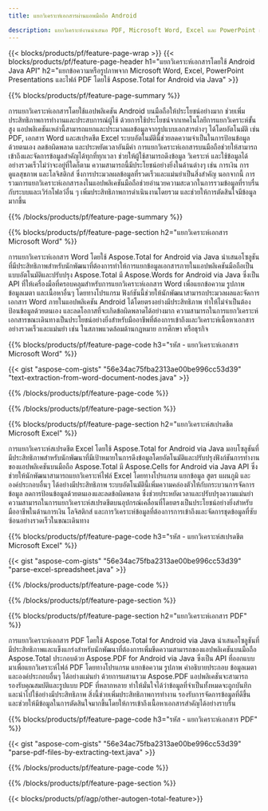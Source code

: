 ```yaml
---
title: แยกวิเคราะห์เอกสารผ่านแอพมือถือ Android

description: แยกวิเคราะห์งานนำเสนอ PDF, Microsoft Word, Excel และ PowerPoint ผ่านแอปพลิเคชัน Android บนมือถือ แยกข้อความหรือรูปภาพได้อย่างง่ายดาย
---
```


{{< blocks/products/pf/feature-page-wrap >}}
{{< blocks/products/pf/feature-page-header h1="แยกวิเคราะห์เอกสารโดยใช้ Android Java API" h2="แยกข้อความหรือรูปภาพจาก Microsoft Word, Excel, PowerPoint Presentations และไฟล์ PDF โดยใช้ Aspose.Total for Android via Java" >}}

{{% blocks/products/pf/feature-page-summary %}}

การแยกวิเคราะห์เอกสารโดยใช้แอปพลิเคชัน Android บนมือถือให้ประโยชน์อย่างมาก ช่วยเพิ่มประสิทธิภาพการทำงานและประสบการณ์ผู้ใช้ ด้วยการใช้ประโยชน์จากเทคโนโลยีการแยกวิเคราะห์ขั้นสูง แอปพลิเคชันเหล่านี้สามารถแยกและประมวลผลข้อมูลจากรูปแบบเอกสารต่างๆ ได้โดยอัตโนมัติ เช่น PDF, เอกสาร Word และสเปรดชีต Excel ระบบอัตโนมัตินี้ช่วยลดความจำเป็นในการป้อนข้อมูลด้วยตนเอง ลดข้อผิดพลาด และประหยัดเวลาอันมีค่า การแยกวิเคราะห์เอกสารบนมือถือช่วยให้สามารถเข้าถึงและจัดการข้อมูลสำคัญได้ทุกที่ทุกเวลา ช่วยให้ผู้ใช้สามารถดึงข้อมูล วิเคราะห์ และใช้ข้อมูลได้อย่างรวดเร็วไม่ว่าจะอยู่ที่ใดก็ตาม ความสามารถนี้มีประโยชน์อย่างยิ่งในด้านต่างๆ เช่น การเงิน การดูแลสุขภาพ และโลจิสติกส์ ซึ่งการประมวลผลข้อมูลที่รวดเร็วและแม่นยำเป็นสิ่งสำคัญ นอกจากนี้ การรวมการแยกวิเคราะห์เอกสารลงในแอปพลิเคชันมือถือช่วยอำนวยความสะดวกในการรวมข้อมูลที่ราบรื่นกับระบบและเวิร์กโฟลว์อื่น ๆ เพิ่มประสิทธิภาพการดำเนินงานโดยรวม และช่วยให้การตัดสินใจมีข้อมูลมากขึ้น

{{% /blocks/products/pf/feature-page-summary  %}}

{{% blocks/products/pf/feature-page-section  h2="แยกวิเคราะห์เอกสาร Microsoft Word" %}}

การแยกวิเคราะห์เอกสาร Word โดยใช้ Aspose.Total for Android via Java นำเสนอโซลูชันที่มีประสิทธิภาพสำหรับนักพัฒนาที่ต้องการทำให้การแยกข้อมูลเอกสารภายในแอปพลิเคชันมือถือเป็นแบบอัตโนมัติและปรับปรุง Aspose.Total มี Aspose.Words for Android via Java ซึ่งเป็น API ที่ให้เครื่องมือที่ครอบคลุมสำหรับการแยกวิเคราะห์เอกสาร Word เพื่อแยกข้อความ รูปภาพ ข้อมูลเมตา และเนื้อหาอื่นๆ โดยทางโปรแกรม ฟังก์ชันนี้ช่วยให้นักพัฒนาสามารถประมวลผลและจัดการเอกสาร Word ภายในแอปพลิเคชัน Android ได้โดยตรงอย่างมีประสิทธิภาพ ทำให้ไม่จำเป็นต้องป้อนข้อมูลด้วยตนเอง และลดโอกาสที่จะเกิดข้อผิดพลาดได้อย่างมาก ความสามารถในการแยกวิเคราะห์เอกสารขณะเดินทางเป็นประโยชน์อย่างยิ่งสำหรับมืออาชีพที่ต้องการเข้าถึงและวิเคราะห์เนื้อหาเอกสารอย่างรวดเร็วและแม่นยำ เช่น ในสภาพแวดล้อมด้านกฎหมาย การศึกษา หรือธุรกิจ 

{{% blocks/products/pf/feature-page-code h3="รหัส - แยกวิเคราะห์เอกสาร Microsoft Word" %}}

{{< gist "aspose-com-gists" "56e34ac75fba2313ae00be996cc53d39" "text-extraction-from-word-document-nodes.java" >}}

{{% /blocks/products/pf/feature-page-code  %}}

{{% /blocks/products/pf/feature-page-section %}}

{{% blocks/products/pf/feature-page-section  h2="แยกวิเคราะห์สเปรดชีต Microsoft Excel" %}}

การแยกวิเคราะห์สเปรดชีต Excel โดยใช้ Aspose.Total for Android via Java มอบโซลูชันที่มีประสิทธิภาพสำหรับนักพัฒนาที่มีเป้าหมายในการดึงข้อมูลโดยอัตโนมัติและปรับปรุงฟังก์ชันการทำงานของแอปพลิเคชันบนมือถือ Aspose.Total มี Aspose.Cells for Android via Java API ซึ่งช่วยให้นักพัฒนาสามารถแยกวิเคราะห์ไฟล์ Excel โดยทางโปรแกรม แยกข้อมูล สูตร แผนภูมิ และองค์ประกอบอื่นๆ ได้อย่างมีประสิทธิภาพ ระบบอัตโนมัตินี้เพิ่มความคล่องตัวให้กับกระบวนการจัดการข้อมูล ลดการป้อนข้อมูลด้วยตนเองและลดข้อผิดพลาด ซึ่งช่วยประหยัดเวลาและปรับปรุงความแม่นยำ ความสามารถในการแยกวิเคราะห์สเปรดชีตบนอุปกรณ์เคลื่อนที่โดยตรงเป็นประโยชน์อย่างยิ่งสำหรับมืออาชีพในด้านการเงิน โลจิสติกส์ และการวิเคราะห์ข้อมูลที่ต้องการการเข้าถึงและจัดการชุดข้อมูลที่ซับซ้อนอย่างรวดเร็วในขณะเดินทาง 

{{% blocks/products/pf/feature-page-code h3="รหัส - แยกวิเคราะห์สเปรดชีต Microsoft Excel" %}}

{{< gist "aspose-com-gists" "56e34ac75fba2313ae00be996cc53d39" "parse-excel-spreadsheet.java" >}}

{{% /blocks/products/pf/feature-page-code  %}}

{{% /blocks/products/pf/feature-page-section %}}

{{% blocks/products/pf/feature-page-section  h2="แยกวิเคราะห์เอกสาร PDF" %}}

การแยกวิเคราะห์เอกสาร PDF โดยใช้ Aspose.Total for Android via Java นำเสนอโซลูชันที่มีประสิทธิภาพและแข็งแกร่งสำหรับนักพัฒนาที่ต้องการเพิ่มขีดความสามารถของแอปพลิเคชันบนมือถือ Aspose.Total ประกอบด้วย Aspose.PDF for Android via Java ซึ่งเป็น API ที่ออกแบบมาเพื่อแยกวิเคราะห์ไฟล์ PDF โดยทางโปรแกรม แยกข้อความ รูปภาพ คำอธิบายประกอบ ข้อมูลเมตา และองค์ประกอบอื่นๆ ได้อย่างแม่นยำ ด้วยการผสานรวม Aspose.PDF แอปพลิเคชันจะสามารถรองรับคุณสมบัติและรูปแบบ PDF ที่หลากหลาย ทำให้มั่นใจได้ว่าข้อมูลที่จำเป็นทั้งหมดจะถูกบันทึกและนำไปใช้อย่างมีประสิทธิภาพ สิ่งนี้ช่วยเพิ่มประสิทธิภาพการทำงาน รองรับการจัดการข้อมูลที่ดีขึ้น และช่วยให้มีข้อมูลในการตัดสินใจมากขึ้นโดยให้การเข้าถึงเนื้อหาเอกสารสำคัญได้อย่างราบรื่น

{{% blocks/products/pf/feature-page-code h3="รหัส - แยกวิเคราะห์เอกสาร PDF" %}}

{{< gist "aspose-com-gists" "56e34ac75fba2313ae00be996cc53d39" "parse-pdf-files-by-extracting-text.java" >}}

{{% /blocks/products/pf/feature-page-code  %}}

{{% /blocks/products/pf/feature-page-section %}}

{{< blocks/products/pf/agp/other-autogen-total-feature>}}